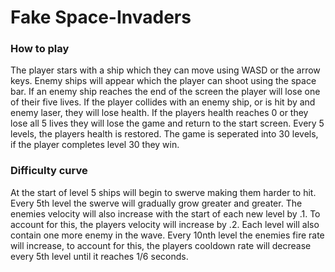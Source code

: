# Fake Space-Invaders

### How to play
The player stars with a ship which they can move using WASD or the arrow keys.
Enemy ships will appear which the player can shoot using the space bar.
If an enemy ship reaches the end of the screen the player will lose one of their five lives.
If the player collides with an enemy ship, or is hit by and enemy laser, they will lose health.
If the players health reaches 0 or they lose all 5 lives they will lose the game and return to the start screen.
Every 5 levels, the players health is restored.
The game is seperated into 30 levels, if the player completes level 30 they win.

### Difficulty curve
At the start of level 5 ships will begin to swerve making them harder to hit. Every 5th level the swerve will gradually grow greater and greater. 
The enemies velocity will also increase with the start of each new level by .1. To account for this, the players velocity will increase by .2.
Each level will also contain one more enemy in the wave.
Every 10nth level the enemies fire rate will increase, to account for this, the players cooldown rate will decrease every 5th level until it reaches 1/6 seconds.
